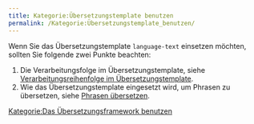 ```yaml
---
title: Kategorie:Übersetzungstemplate benutzen
permalink: /Kategorie:Übersetzungstemplate_benutzen/
---
```


Wenn Sie das Übersetzungstemplate `language-text` einsetzen möchten, sollten Sie folgende zwei Punkte beachten:

1.  Die Verarbeitungsfolge im Übersetzungstemplate, siehe [Verarbeitungsreihenfolge im Übersetzungstemplate](/Verarbeitungsreihenfolge_im_Übersetzungstemplate ).
2.  Wie das Übersetzungstemplate eingesetzt wird, um Phrasen zu übersetzen, siehe [Phrasen übersetzen](/Phrasen_übersetzen ).

[Kategorie:Das Übersetzungsframework benutzen](/Kategorie:Das_Übersetzungsframework_benutzen )